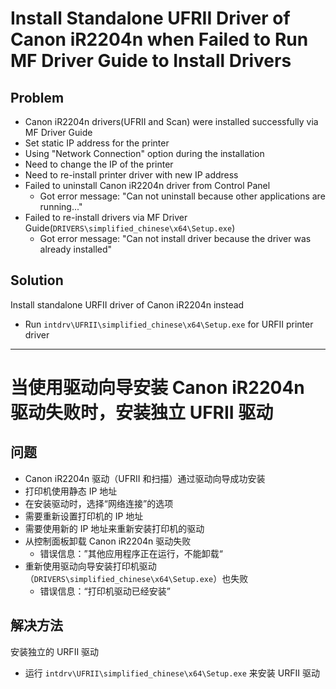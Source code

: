 # Install Standalone UFRII Driver of Canon iR2204n when Failed to Run MF Driver Guide to Install Drivers

## Problem
* Canon iR2204n drivers(UFRII and Scan) were installed successfully via MF Driver Guide
* Set static IP address for the printer
* Using "Network Connection" option during the installation
* Need to change the IP of the printer
* Need to re-install printer driver with new IP address
* Failed to uninstall Canon iR2204n driver from Control Panel
  * Got error message: "Can not uninstall because other applications are running..."
* Failed to re-install drivers via MF Driver Guide(`DRIVERS\simplified_chinese\x64\Setup.exe`)
  * Got error message: "Can not install driver because the driver was already installed"

## Solution
Install standalone URFII driver of Canon iR2204n instead

* Run `intdrv\UFRII\simplified_chinese\x64\Setup.exe` for URFII printer driver

--------------------

# 当使用驱动向导安装 Canon iR2204n 驱动失败时，安装独立 UFRII 驱动

## 问题
* Canon iR2204n 驱动（UFRII 和扫描）通过驱动向导成功安装
* 打印机使用静态 IP 地址
* 在安装驱动时，选择“网络连接”的选项
* 需要重新设置打印机的 IP 地址
* 需要使用新的 IP 地址来重新安装打印机的驱动
* 从控制面板卸载 Canon iR2204n 驱动失败
  * 错误信息：”其他应用程序正在运行，不能卸载“
* 重新使用驱动向导安装打印机驱动（`DRIVERS\simplified_chinese\x64\Setup.exe`）也失败
  * 错误信息：“打印机驱动已经安装”

## 解决方法
安装独立的 URFII 驱动

* 运行 `intdrv\UFRII\simplified_chinese\x64\Setup.exe` 来安装 URFII 驱动
